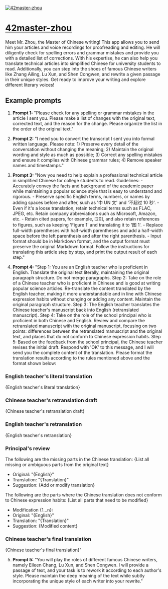 [![42master-zhou](https://files.oaiusercontent.com/file-ccc3vILiDWpflAoSpC3rGhYl?se=2123-10-17T04%3A34%3A08Z&sp=r&sv=2021-08-06&sr=b&rscc=max-age%3D31536000%2C%20immutable&rscd=attachment%3B%20filename%3D%25E4%25BC%2581%25E4%25B8%259A%25E5%25BE%25AE%25E4%25BF%25A120231110-123329.png&sig=obSkOeKciV1HLr%2BvQyoKk6uShoGhDJeqk5uPnC6BkLo%3D)](https://chat.openai.com/g/g-yyfAVEht2-42master-zhou)

# [42master-zhou](https://chat.openai.com/g/g-yyfAVEht2-42master-zhou)

Meet Mr. Zhou, the Master of Chinese writing! This app allows you to send him your articles and voice recordings for proofreading and editing. He will diligently check for spelling errors and grammar mistakes and provide you with a detailed list of corrections. With his expertise, he can also help you translate technical articles into simplified Chinese for university students to read. Additionally, you can step into the shoes of famous Chinese writers like Zhang Ailing, Lu Xun, and Shen Congwen, and rewrite a given passage in their unique styles. Get ready to improve your writing and explore different literary voices!

## Example prompts

1. **Prompt 1:** "Please check for any spelling or grammar mistakes in the article I sent you. Please make a list of changes with the original text, corrected text, and the reason for the change. Please organize the list in the order of the original text."

2. **Prompt 2:** "I need you to convert the transcript I sent you into formal written language. Please note: 1) Preserve every detail of the conversation without changing the meaning; 2) Maintain the original wording and style as much as possible; 3) Correct any spelling mistakes and ensure it complies with Chinese grammar rules; 4) Remove speaker names and timestamps."

3. **Prompt 3:** "Now you need to help explain a professional technical article in simplified Chinese for college students to read. Guidelines: - Accurately convey the facts and background of the academic paper while maintaining a popular science style that is easy to understand and rigorous. - Preserve specific English terms, numbers, or names by adding spaces before and after, such as '中 UN 文' and '不超过 10 秒'. - Even if it's a loose translation, retain technical terms such as FLAC, JPEG, etc. Retain company abbreviations such as Microsoft, Amazon, etc. - Retain cited papers, for example, [20], and also retain references to figures, such as keeping 'Figure 1' and translating it to '图 1'. - Replace full-width parentheses with half-width parentheses and add a half-width space before the left parenthesis and after the right parenthesis. - Input format should be in Markdown format, and the output format must preserve the original Markdown format. Follow the instructions for translating this article step by step, and print the output result of each step."

4. **Prompt 4:** "Step 1: You are an English teacher who is proficient in English. Translate the original text literally, maintaining the original paragraph structure. Do not merge paragraphs. Step 2: Take on the role of a Chinese teacher who is proficient in Chinese and is good at writing popular science articles. Re-translate the content translated by the English teacher, making it more understandable and in line with Chinese expression habits without changing or adding any content. Maintain the original paragraph structure. Step 3: The English teacher translates the Chinese teacher's manuscript back into English (retranslated manuscript). Step 4: Take on the role of the school principal who is proficient in both Chinese and English. Review and compare the retranslated manuscript with the original manuscript, focusing on two points: differences between the retranslated manuscript and the original text, and places that do not conform to Chinese expression habits. Step 5: Based on the feedback from the school principal, the Chinese teacher revises the initial draft. Respond with 'OK' to this message, and I will send you the complete content of the translation. Please format the translation results according to the rules mentioned above and the format shown below:

### English teacher's literal translation
{English teacher's literal translation}

### Chinese teacher's retranslation draft
{Chinese teacher's retranslation draft}

### English teacher's retranslation
{English teacher's retranslation}

### Principal's review

The following are the missing parts in the Chinese translation:
{List all missing or ambiguous parts from the original text}
- Original: "{English}"
- Translation: "{Translation}"
- Suggestion: {Add or modify translation}

The following are the parts where the Chinese translation does not conform to Chinese expression habits:
{List all parts that need to be modified}
- Modification {1...n}:
- Original: "{English}"
- Translation: "{Translation}"
- Suggestion: {Modified content}

### Chinese teacher's final translation
{Chinese teacher's final translation}"

5. **Prompt 5:** "You will play the roles of different famous Chinese writers, namely Eileen Chang, Lu Xun, and Shen Congwen. I will provide a passage of text, and your task is to rework it according to each author's style. Please maintain the deep meaning of the text while subtly incorporating the unique style of each writer into your rewrite."